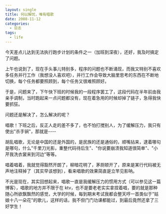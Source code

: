 ```yaml
---
layout: single
title: 何以解忧，唯有唱歌
date: 2008-11-12
categories:
  - 日志
tags:
  - life
---
```


今天差点儿达到无法执行跑步计划的条件之一（加班到深夜），还好，我及时搞定了问题。

上午也说到了，现在手头事儿特别多，程序的问题也不断涌现，而我又特别不喜欢多任务并行工作（我想没人喜欢吧），并行工作会导致大脑里思考的东西在不断地切换，每个任务都要照顾到，每个任务又很难照顾好。

于是，问题来了，下午快下班的时候我的一段程序罢工了，这段代码在半年前由我亲手调制，当时跑起来一点问题都没有，现在着急用的时候却掉了链子，急得我快要抓狂。

问题还是解决了，怎么解决的呢？

唱歌！下班之后，反正人走的差不多了，也不怕打搅别人，为了缓解压力，我只有使出\"杀手锏\"，那就是----

胡乱唱歌，无论是中国的还是外国的，是民族的还是通俗的，顺嘴拈来，逮着哪句是哪句，什么\"千里刀光影，重整代码待后生\"、\"你说要崩溃我知道很简单\"、\"小芹我洗衣裳来到河边\"等等。

唱着唱着，我就觉得豁然开朗了，柳暗花明了，茅厕顿开了，原来是某行代码被无声地注释掉了（其实早该想到），看来唱歌的效果简直是立竿见影呐。

不光是现在，其实回想起来，唱歌一直是我缓解压力的惯用方式（可以参见这一篇博客），唱歌的地方并不限于在 ktv，也不是要老老实实拿捏着唱，要的就是那种随心所欲飘飘然的感觉，大学的时候，每到期末考试我都会整天哼一首类似于\"姑娘十八一朵花\"的歌儿，这样的话，我不但门门功课都能过，到最后竟然还拿了三好学生！
